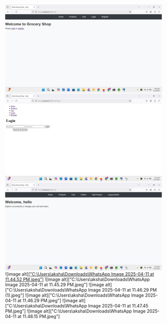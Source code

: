 ![image alt](https://github.com/KhushiVaskar/OnlineGroceryShop_Using_Hibernate/blob/3397bdce9a79698c467e21d72598e8fe3905d1c7/WhatsApp%20Image%202025-04-11%20at%2011.41.05%20PM.jpeg)
![image alt](https://github.com/KhushiVaskar/OnlineGroceryShop_Using_Hibernate/blob/a1fd5acdbdad69c5211bd768a3dd5472f98f94ac/WhatsApp%20Image%202025-04-11%20at%2011.43.07%20PM.jpeg)
![image alt](https://github.com/KhushiVaskar/OnlineGroceryShop_Using_Hibernate/blob/ffc9128536a2c61690f0bb3a8d2e4ecf7f958411/WhatsApp%20Image%202025-04-11%20at%2011.43.59%20PM.jpeg)
![image alt][["C:\Users\aksha\Downloads\WhatsApp Image 2025-04-11 at 11.44.52 PM.jpeg"]](https://github.com/KhushiVaskar/OnlineGroceryShop_Using_Hibernate/blob/ace0978fd84dc35200506e0d20bd5ca40df9d92b/WhatsApp%20Image%202025-04-11%20at%2011.44.52%20PM.jpeg)
![image alt]["C:\Users\aksha\Downloads\WhatsApp Image 2025-04-11 at 11.45.29 PM.jpeg"]
![image alt]["C:\Users\aksha\Downloads\WhatsApp Image 2025-04-11 at 11.46.29 PM (1).jpeg"]
![image alt]["C:\Users\aksha\Downloads\WhatsApp Image 2025-04-11 at 11.46.29 PM.jpeg"]
![image alt]["C:\Users\aksha\Downloads\WhatsApp Image 2025-04-11 at 11.47.45 PM.jpeg"]
![image alt]["C:\Users\aksha\Downloads\WhatsApp Image 2025-04-11 at 11.48.15 PM.jpeg"]



